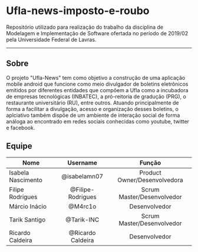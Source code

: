 # Ufla-news-imposto-e-roubo
  Repositório utilizado para realização do trabalho da disciplina de Modelagem e Implementação de Software ofertada no período de 2019/02 pela Universidade Federal de Lavras.

<hr> 

## Sobre
  O projeto "Ufla-News" tem como objetivo a construção de uma aplicação mobile android que funcione como meio divulgador de boletins eletrônicos emitidos por diferentes entidades que compõem a Ufla como a incubadora de empresas tecnológicas (INBATEC), a pró-reitoria de gradução (PRG), o restaurante universitário (RU), entre outros. Atuando principalmente de forma a facilitar a divulgação, acesso e organização desses boletins, o aplciativo também dispõe de um ambiente de interação social de forma análoga ao encontrado em redes sociais conhecidas como youtube, twitter e facebook.

## Equipe

| Nome       | Username         | Função  |
| ------------- |:-------------:|:-------------:|
| Isabela Nascimento   | @isabelamn07 |  Product Owner/Desenvolvedora |
| Filipe Rodrigues     | @Filipe-Rodrigues      |  Scrum Master/Desenvolvedor |
| Márcio Inácio | @M4rc1o     |  Desenvolvedor  |
| Tarik Santigo| @Tarik-INC    |   Scrum Master/Desenvolvedor |
| Ricardo Caldeira| @Ricardo Caldeira     |  Desenvolvedor |

